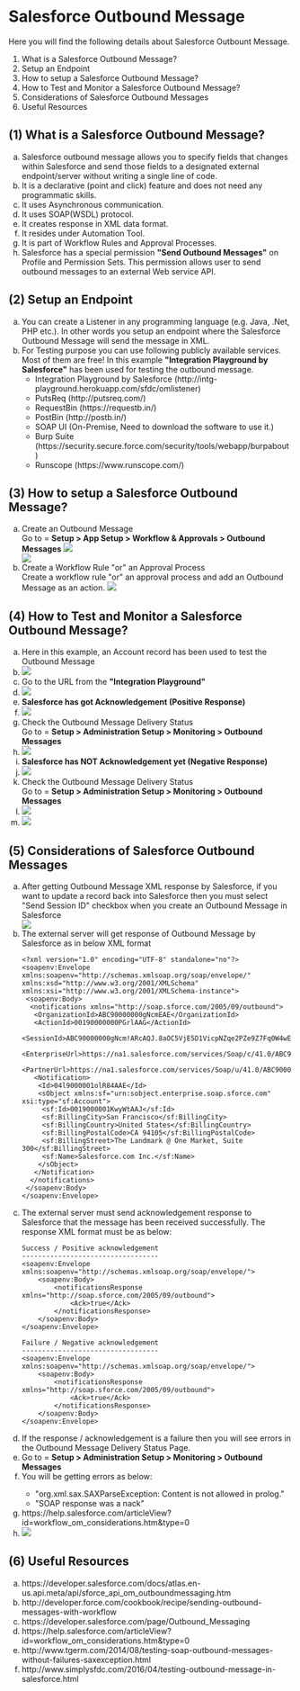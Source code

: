 # Salesforce Outbound Message

Here you will find the following details about Salesforce Outbount Message.
<ol type="1">
<li>What is a Salesforce Outbound Message?</li>
<li>Setup an Endpoint</li>
<li>How to setup a Salesforce Outbound Message?</li>
<li>How to Test and Monitor a Salesforce Outbound Message?</li>
<li>Considerations of Salesforce Outbound Messages</li>
<li>Useful Resources</li>
</ol>

## (1) What is a Salesforce Outbound Message?
<ol type="a">
<li>Salesforce outbound message allows you to specify fields that changes within Salesforce and send those fields to a designated external endpoint/server without writing a single line of code.</li>
<li>It is a declarative (point and click) feature and does not need any programmatic skills.</li>
<li>It uses Asynchronous communication.</li>
<li>It uses SOAP(WSDL) protocol.</li>
<li>It creates response in XML data format.</li>
<li>It resides under Automation Tool.</li>
<li>It is part of Workflow Rules and Approval Processes.</li>
<li>Salesforce has a special permission <b>"Send Outbound Messages"</b> on Profile and Permission Sets. This permission allows user to send outbound messages to an external Web service API.</li>
</ol>

## (2) Setup an Endpoint
<ol type="a">
<li>You can create a Listener in any programming language (e.g. Java, .Net, PHP etc.). In other words you setup an endpoint where the Salesforce Outbound Message will send the message in XML.</li>
<li>For Testing purpose you can use following publicly available services. Most of them are free! In this example <b>"Integration Playground by Salesforce"</b> has been used for testing the outbound message.
<ul>
<li>Integration Playground by Salesforce (http://intg-playground.herokuapp.com/sfdc/omlistener)</li>
<li>PutsReq (http://putsreq.com/)</li>
<li>RequestBin (https://requestb.in/)</li>
<li>PostBin (http://postb.in/)</li>
<li>SOAP UI (On-Premise, Need to download the software to use it.)</li>
<li>Burp Suite (https://security.secure.force.com/security/tools/webapp/burpabout)</li>
<li>Runscope (https://www.runscope.com/)</li>
</ul>
</li>
</ol>

## (3) How to setup a Salesforce Outbound Message?
<ol type="a">
<li>Create an Outbound Message</li>
Go to = <b>Setup > App Setup > Workflow & Approvals > Outbound Messages</b>
<img src="supportedimages/image1.png" /> <br/>
<img src="supportedimages/image2.png" />
<li>Create a Workflow Rule "or" an Approval Process</li>
Create a workflow rule "or" an approval process and add an Outbound Message as an action.
<img src="supportedimages/image3.png" />
</ol>

## (4) How to Test and Monitor a Salesforce Outbound Message?
<ol type="a">
<li>Here in this example, an Account record has been used to test the Outbound Message</li>
<li><img src="supportedimages/image4.png" /></li>
<li>Go to the URL from the <b>"Integration Playground"</b>
<li><img src="supportedimages/image5.png" /></li>
<li><b>Salesforce has got Acknowledgement (Positive Response)</b></li>
<li><img src="supportedimages/image6.png" /></li>
<li>Check the Outbound Message Delivery Status <br/>
Go to = <b> Setup > Administration Setup > Monitoring > Outbound Messages </b>
</li>
<li><img src="supportedimages/image7.png" /></li>
<li><b>Salesforce has NOT Acknowledgement yet (Negative Response)</b></li>
<li><img src="supportedimages/image8.png" /></li>
<li>Check the Outbound Message Delivery Status <br/>
Go to = <b> Setup > Administration Setup > Monitoring > Outbound Messages </b>
</li>
<li><img src="supportedimages/image9.png" /></li>
<li><img src="supportedimages/image10.png" /></li>
</ol>

## (5) Considerations of Salesforce Outbound Messages
<ol type="a">
<li>After getting Outbound Message XML response by Salesforce, if you want to update a record back into Salesforce then you must select "Send Session ID" checkbox when you create an Outbound Message in Salesforce</li>
<img src="supportedimages/image11.png" />

<li>The external server will get response of Outbound Message by Salesforce as in below XML format

```
<?xml version="1.0" encoding="UTF-8" standalone="no"?><soapenv:Envelope xmlns:soapenv="http://schemas.xmlsoap.org/soap/envelope/" xmlns:xsd="http://www.w3.org/2001/XMLSchema" xmlns:xsi="http://www.w3.org/2001/XMLSchema-instance">
 <soapenv:Body>
  <notifications xmlns="http://soap.sforce.com/2005/09/outbound">
   <OrganizationId>ABC90000000gNcmEAE</OrganizationId>
   <ActionId>00190000000PGrlAAG</ActionId>
   <SessionId>ABC90000000gNcm!ARcAQJ.8aOC5VjE5D1VicpNZqe2PZe9Z7Fq0W4wEvF_xbmqyOs3V4QwJtUsPZ84vaw2dpHcHR5aooybd9C3sbet94cJujlCY</SessionId>
   <EnterpriseUrl>https://na1.salesforce.com/services/Soap/c/41.0/ABC90000000gNcm</EnterpriseUrl>
   <PartnerUrl>https://na1.salesforce.com/services/Soap/u/41.0/ABC90000000gNcm</PartnerUrl>
   <Notification>
    <Id>04l9000001olR84AAE</Id>
    <sObject xmlns:sf="urn:sobject.enterprise.soap.sforce.com" xsi:type="sf:Account">
     <sf:Id>0019000001KwyWtAAJ</sf:Id>
     <sf:BillingCity>San Francisco</sf:BillingCity>
     <sf:BillingCountry>United States</sf:BillingCountry>
     <sf:BillingPostalCode>CA 94105</sf:BillingPostalCode>
     <sf:BillingStreet>The Landmark @ One Market, Suite 300</sf:BillingStreet>
     <sf:Name>Salesforce.com Inc.</sf:Name>
    </sObject>
   </Notification>
  </notifications>
 </soapenv:Body>
</soapenv:Envelope>
```

</li>
<li>
The external server must send acknowledgement response to Salesforce that the message has been received successfully. The response XML format must be as below: 

```
Success / Positive acknowledgement 
----------------------------------
<soapenv:Envelope xmlns:soapenv="http://schemas.xmlsoap.org/soap/envelope/">
	<soapenv:Body>
		<notificationsResponse xmlns="http://soap.sforce.com/2005/09/outbound">
			<Ack>true</Ack>
		</notificationsResponse>
	</soapenv:Body>
</soapenv:Envelope>

Failure / Negative acknowledgement
----------------------------------
<soapenv:Envelope xmlns:soapenv="http://schemas.xmlsoap.org/soap/envelope/">
	<soapenv:Body>
		<notificationsResponse xmlns="http://soap.sforce.com/2005/09/outbound">
			<Ack>true</Ack>
		</notificationsResponse>
	</soapenv:Body>
</soapenv:Envelope>
```

</li>
<li>If the response / acknowledgement is a failure then you will see errors in the Outbound Message Delivery Status Page.</li>
<li>Go to = <b> Setup > Administration Setup > Monitoring > Outbound Messages </b></li>
<li>You will be getting errors as below:</li>
<ul>
<li>"org.xml.sax.SAXParseException: Content is not allowed in prolog."</li>
<li>"SOAP response was a nack"</li>
</ul>
</li>

<li>https://help.salesforce.com/articleView?id=workflow_om_considerations.htm&type=0</li>
<li><img src="supportedimages/image12.png" /></li>
</ol>

## (6) Useful Resources
<ol type="a">
<li>https://developer.salesforce.com/docs/atlas.en-us.api.meta/api/sforce_api_om_outboundmessaging.htm</li>
<li>http://developer.force.com/cookbook/recipe/sending-outbound-messages-with-workflow</li>
<li>https://developer.salesforce.com/page/Outbound_Messaging</li>
<li>https://help.salesforce.com/articleView?id=workflow_om_considerations.htm&type=0</li>
<li>http://www.tgerm.com/2014/08/testing-soap-outbound-messages-without-failures-saxexception.html</li>
<li>http://www.simplysfdc.com/2016/04/testing-outbound-message-in-salesforce.html</li>
</ol>
